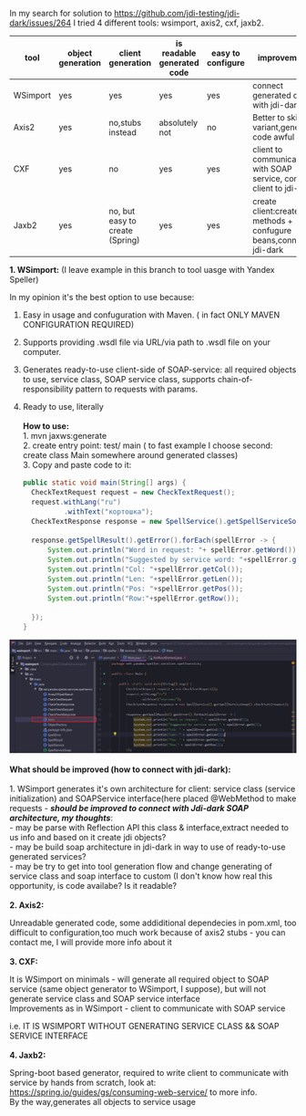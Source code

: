 In my search for solution to https://github.com/jdi-testing/jdi-dark/issues/264 I tried 4 different tools: wsimport, axis2, cxf, jaxb2.


| tool | object generation | client generation | is readable generated code | easy to configure | improvements|
|------|-------------------|-------------------|----------------------------|-------------------|-------------|
|WSimport| yes             | yes               | yes                        |yes                | connect generated client with jdi-dark|
| Axis2  | yes             | no,stubs instead  | absolutely not             | no                | Better to skip this variant,generated code awful|
| CXF    | yes             | no                | yes                        | yes               | client to communicate with SOAP service, connect client to jdi-dark|
| Jaxb2   | yes             | no, but easy to create (Spring) | yes          | yes               | create client:create methods + confugure beans,connect to jdi-dark|


**1. WSimport:**
(I leave example in this branch to tool uasge with Yandex Speller)

In my opinion it's the best option to use because:
1. Easy in usage and confuguration with Maven. ( in fact ONLY MAVEN CONFIGURATION REQUIRED)
2. Supports providing .wsdl file via URL/via path to .wsdl file on your computer.
3. Generates ready-to-use client-side of SOAP-service: all required objects to use, service class, SOAP service class,
supports chain-of-responsibility pattern to requests with params.
4. Ready to use, literally
<br><br>
  **How to use:** <br>
        1. mvn jaxws:generate <br>
        2. create entry point: test/ main ( to fast example I choose second: create class Main somewhere around generated classes)<br>
        3. Copy and paste code to it:<br>

      ```java
    public static void main(String[] args) {
        CheckTextRequest request = new CheckTextRequest();
        request.withLang("ru")
                .withText("кортошка");
        CheckTextResponse response = new SpellService().getSpellServiceSoap().checkText(request);

        response.getSpellResult().getError().forEach(spellError -> {
            System.out.println("Word in request: "+ spellError.getWord());
            System.out.println("Suggested by service word: "+spellError.getS());
            System.out.println("Col: "+spellError.getCol());
            System.out.println("Len: "+spellError.getLen());
            System.out.println("Pos: "+spellError.getPos());
            System.out.println("Row:"+spellError.getRow());

        });
    } 
    
 ![alt_text](https://github.com/jdi-testing/jdi-dark-generator/blob/soap_generator_investigating/jdi-dark-soap-generator/Capture.PNG)
<br><br>
  **What should be improved (how to connect with jdi-dark):**<br><br>
      1. WSimport generates it's own architecture for client: service class (service initialization) and SOAPService interface(here placed @WebMethod to make requests - ***should be improved to connect with Jdi-dark SOAP architecture, my thoughts***:
         <br>
          - may be parse with Reflection API this class & interface,extract needed to us info and based on it create jdi objects?
          <br>
          - may be build soap architecture in jdi-dark in way to use of ready-to-use generated services?
          <br>
          - may be try to get into tool generation flow and change generating of service class and soap interface to custom (I don't know how real this opportunity, is code availabe? Is it readable?
<br><br>
**2. Axis2:**

Unreadable generated code, some addiditional dependecies in pom.xml, too difficult to configuration,too much work because of axis2 stubs - you can contact me, I will provide more info about it
<br><br>
**3. CXF:**

It is WSimport on minimals - will generate all required object to SOAP service (same object generator to WSimport, I suppose), but will not generate service class and SOAP service interface
<br>
Improvements as in WSimport - client to communicate with SOAP service

i.e. IT IS WSIMPORT WITHOUT GENERATING SERVICE CLASS && SOAP SERVICE INTERFACE
<br><br>
**4. Jaxb2:**

Spring-boot based generator, required to write client to communicate with service by hands from scratch, look at: https://spring.io/guides/gs/consuming-web-service/
to more info.<br> 
By the way,generates all objects to service usage
